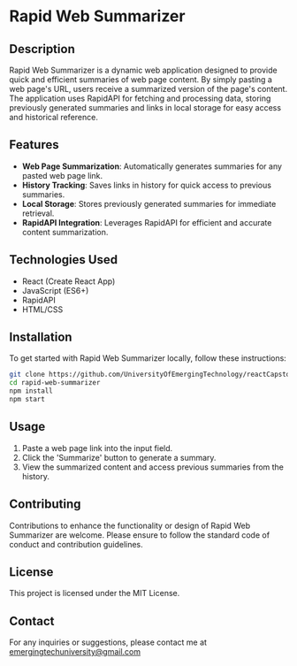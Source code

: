# Rapid Web Summarizer

## Description
Rapid Web Summarizer is a dynamic web application designed to provide quick and efficient summaries of web page content. By simply pasting a web page's URL, users receive a summarized version of the page's content. The application uses RapidAPI for fetching and processing data, storing previously generated summaries and links in local storage for easy access and historical reference.

## Features
- **Web Page Summarization**: Automatically generates summaries for any pasted web page link.
- **History Tracking**: Saves links in history for quick access to previous summaries.
- **Local Storage**: Stores previously generated summaries for immediate retrieval.
- **RapidAPI Integration**: Leverages RapidAPI for efficient and accurate content summarization.

## Technologies Used
- React (Create React App)
- JavaScript (ES6+)
- RapidAPI
- HTML/CSS

## Installation
To get started with Rapid Web Summarizer locally, follow these instructions:
```bash
git clone https://github.com/UniversityOfEmergingTechnology/reactCapstoneProject.git
cd rapid-web-summarizer
npm install
npm start
```

## Usage
1. Paste a web page link into the input field.
2. Click the 'Summarize' button to generate a summary.
3. View the summarized content and access previous summaries from the history.

## Contributing
Contributions to enhance the functionality or design of Rapid Web Summarizer are welcome. Please ensure to follow the standard code of conduct and contribution guidelines.

## License
This project is licensed under the MIT License.

## Contact
For any inquiries or suggestions, please contact me at emergingtechuniversity@gmail.com

